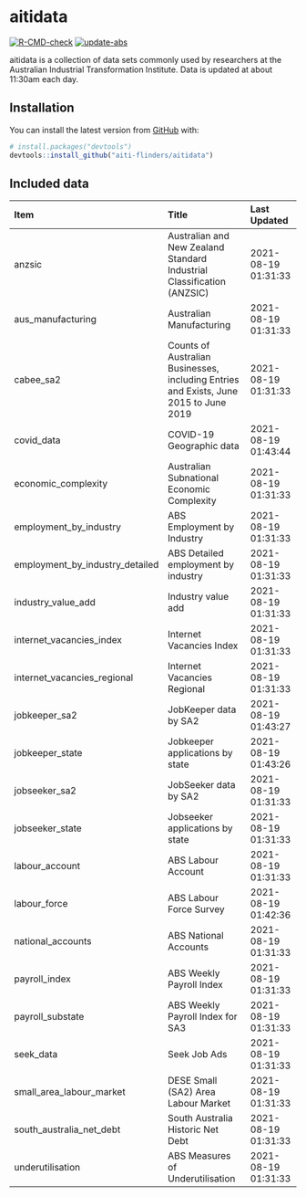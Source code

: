 
<!-- README.md is generated from README.Rmd. Please edit that file -->

# aitidata

<!-- badges: start -->

[![R-CMD-check](https://github.com/aiti-flinders/aitidata/actions/workflows/R-CMD-check.yaml/badge.svg)](https://github.com/aiti-flinders/aitidata/actions/workflows/R-CMD-check.yaml)
[![update-abs](https://github.com/aiti-flinders/aitidata/workflows/update-abs/badge.svg)](https://github.com/aiti-flinders/aitidata/actions)
<!-- badges: end -->

aitidata is a collection of data sets commonly used by researchers at
the Australian Industrial Transformation Institute. Data is updated at
about 11:30am each day.

## Installation

You can install the latest version from [GitHub](https://github.com/)
with:

``` r
# install.packages("devtools")
devtools::install_github("aiti-flinders/aitidata")
```

## Included data

| Item                               | Title                                                                                 | Last Updated        |
| :--------------------------------- | :------------------------------------------------------------------------------------ | :------------------ |
| anzsic                             | Australian and New Zealand Standard Industrial Classification (ANZSIC)                | 2021-08-19 01:31:33 |
| aus\_manufacturing                 | Australian Manufacturing                                                              | 2021-08-19 01:31:33 |
| cabee\_sa2                         | Counts of Australian Businesses, including Entries and Exists, June 2015 to June 2019 | 2021-08-19 01:31:33 |
| covid\_data                        | COVID-19 Geographic data                                                              | 2021-08-19 01:43:44 |
| economic\_complexity               | Australian Subnational Economic Complexity                                            | 2021-08-19 01:31:33 |
| employment\_by\_industry           | ABS Employment by Industry                                                            | 2021-08-19 01:31:33 |
| employment\_by\_industry\_detailed | ABS Detailed employment by industry                                                   | 2021-08-19 01:31:33 |
| industry\_value\_add               | Industry value add                                                                    | 2021-08-19 01:31:33 |
| internet\_vacancies\_index         | Internet Vacancies Index                                                              | 2021-08-19 01:31:33 |
| internet\_vacancies\_regional      | Internet Vacancies Regional                                                           | 2021-08-19 01:31:33 |
| jobkeeper\_sa2                     | JobKeeper data by SA2                                                                 | 2021-08-19 01:43:27 |
| jobkeeper\_state                   | Jobkeeper applications by state                                                       | 2021-08-19 01:43:26 |
| jobseeker\_sa2                     | JobSeeker data by SA2                                                                 | 2021-08-19 01:31:33 |
| jobseeker\_state                   | Jobseeker applications by state                                                       | 2021-08-19 01:31:33 |
| labour\_account                    | ABS Labour Account                                                                    | 2021-08-19 01:31:33 |
| labour\_force                      | ABS Labour Force Survey                                                               | 2021-08-19 01:42:36 |
| national\_accounts                 | ABS National Accounts                                                                 | 2021-08-19 01:31:33 |
| payroll\_index                     | ABS Weekly Payroll Index                                                              | 2021-08-19 01:31:33 |
| payroll\_substate                  | ABS Weekly Payroll Index for SA3                                                      | 2021-08-19 01:31:33 |
| seek\_data                         | Seek Job Ads                                                                          | 2021-08-19 01:31:33 |
| small\_area\_labour\_market        | DESE Small (SA2) Area Labour Market                                                   | 2021-08-19 01:31:33 |
| south\_australia\_net\_debt        | South Australia Historic Net Debt                                                     | 2021-08-19 01:31:33 |
| underutilisation                   | ABS Measures of Underutilisation                                                      | 2021-08-19 01:31:33 |
